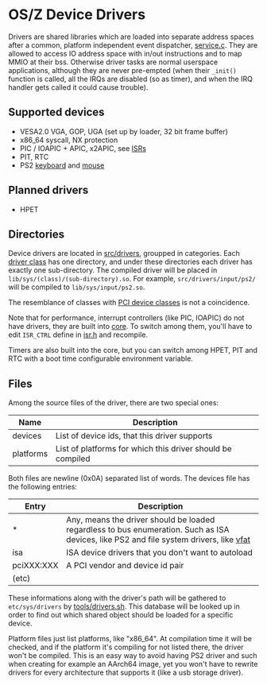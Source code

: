 OS/Z Device Drivers
===================

Drivers are shared libraries which are loaded into separate address spaces after a
common, platform independent event dispatcher, [service.c](https://github.com/bztsrc/osz/blob/master/src/lib/libc/service.c).
They are allowed to access IO address space with in/out instructions and to map MMIO at their bss. Otherwise driver tasks
are normal userspace applications, although they are never pre-empted (when their `_init()` function is called, all the IRQs are
disabled (so as timer), and when the IRQ handler gets called it could cause trouble).

Supported devices
-----------------

 * VESA2.0 VGA, GOP, UGA (set up by loader, 32 bit frame buffer)
 * x86_64 syscall, NX protection
 * PIC / IOAPIC + APIC, x2APIC, see [ISRs](https://github.com/bztsrc/osz/blob/master/src/core/x86_64/isrs.sh)
 * PIT, RTC
 * PS2 [keyboard](https://github.com/bztsrc/osz/blob/master/src/drivers/input/ps2/keyboard.S) and [mouse](https://github.com/bztsrc/osz/blob/master/src/drivers/input/ps2/mouse.S)

Planned drivers
---------------

 * HPET

Directories
-----------

Device drivers are located in [src/drivers](https://github.com/bztsrc/osz/blob/master/src/drivers), groupped in categories.
Each [driver class](https://github.com/bztsrc/osz/blob/master/src/drivers/README.md) has one directory, and
under these directories each driver has exactly one sub-directory. The compiled
driver will be placed in `lib/sys/(class)/(sub-directory).so`. For example, `src/drivers/input/ps2/` will be compiled
to `lib/sys/input/ps2.so`.

The resemblance of classes with [PCI device classes](http://pci-ids.ucw.cz/read/PD) is not a coincidence.

Note that for performance, interrupt controllers (like PIC, IOAPIC) do not have drivers, they
are built into [core](https://github.com/bztsrc/osz/blob/master/src/core/x86_64/isrs.S). To
switch among them, you'll have to edit `ISR_CTRL` define in [isr.h](https://github.com/bztsrc/osz/blob/master/src/core/x86_64/isr.h) and recompile.

Timers are also built into the core, but you can switch among HPET, PIT and RTC with a boot time configurable environment variable.

Files
-----

Among the source files of the driver, there are two special ones:

| Name | Description |
| ---- | ----------- |
| devices | List of device ids, that this driver supports |
| platforms | List of platforms for which this driver should be compiled |

Both files are newline (0x0A) separated list of words. The devices file
has the following entries:

| Entry | Description |
| ----- | ----------- |
| *     | Any, means the driver should be loaded regardless to bus enumeration. Such as ISA devices, like PS2 and file system drivers, like [vfat](https://github.com/bztsrc/osz/blob/master/src/drivers/fs/vfat) |
| isa   | ISA device drivers that you don't want to autoload |
| pciXXX:XXX | A PCI vendor and device id pair |
| (etc) |  |

These informations along with the driver's path will be gathered to `etc/sys/drivers` by
[tools/drivers.sh](https://github.com/bztsrc/osz/blob/master/tools/drivers.sh). This database
will be looked up in order to find out which shared object should be loaded for a specific
device.

Platform files just list platforms, like "x86_64". At compilation time it will be checked,
and if the platform it's compiling for not listed there, the driver won't be compiled. This
is an easy way to avoid having PS2 driver and such when creating for example an AArch64 image, yet
you won't have to rewrite drivers for every architecture that supports it (like a usb storage
driver).
